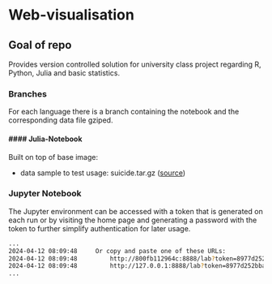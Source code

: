 # Web-visualisation

## Goal of repo
Provides version controlled solution for university class project regarding R, Python, Julia and basic statistics.

### Branches
For each language there is a branch containing the notebook and the corresponding data file gziped.

#### #### Julia-Notebook
Built on top of base image:
- data sample to test usage: suicide.tar.gz ([source](https://www.kaggle.com/datasets/russellyates88/suicide-rates-overview-1985-to-2016 "Suicide Rates Overview 1985 to 2016"))

### Jupyter Notebook

The Jupyter environment can be accessed with a token that is generated on each run or by visiting the home page and generating a password with the token to further simplify authentication for later usage.

```bash
...
2024-04-12 08:09:48     Or copy and paste one of these URLs:
2024-04-12 08:09:48         http://800fb112964c:8888/lab?token=8977d252bba2b66cb6ecbf2ee900268c7f9c38a53ff96e2c
2024-04-12 08:09:48         http://127.0.0.1:8888/lab?token=8977d252bba2b66cb6ecbf2ee900268c7f9c38a53ff96e2c
...
```